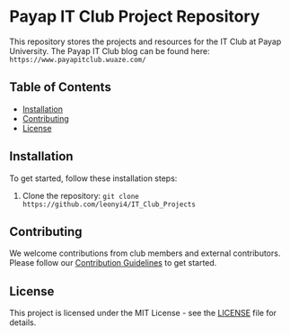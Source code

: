 # Payap IT Club Project Repository

This repository stores the projects and resources for the IT Club at Payap University.
The Payap IT Club blog can be found here: `https://www.payapitclub.wuaze.com/`

## Table of Contents

- [Installation](#installation)
- [Contributing](#contributing)
- [License](#license)

## Installation

To get started, follow these installation steps:

1. Clone the repository: `git clone https://github.com/leonyi4/IT_Club_Projects`

## Contributing

We welcome contributions from club members and external contributors. Please follow our [Contribution Guidelines](CONTRIBUTING.md) to get started.

## License

This project is licensed under the MIT License - see the [LICENSE](LISCENSE.md) file for details.

